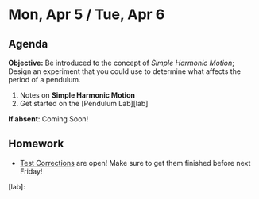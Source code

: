 Mon, Apr 5 / Tue, Apr 6
==================

Agenda
---------
**Objective:** Be introduced to the concept of *Simple Harmonic Motion*; Design an experiment that you could use to determine what affects the period of a pendulum.

1. Notes on **Simple Harmonic Motion**
2. Get started on the [Pendulum Lab][lab]

**If absent**: Coming Soon!



Homework 
-------------
- [Test Corrections][correct] are open!  Make sure to get them finished before next Friday!

[correct]: https://avon.schoology.com/assignment/4835420000/
[lab]: 
<!--stackedit_data:
eyJoaXN0b3J5IjpbMTI3NDE1MjE4MywtMjA2MzQ2NjgzNCwtMT
g4ODQ4NjM2LC01MTI4NTQyMDgsLTE5NjUwNDAwNTUsLTMxODY4
MDcyNiwxNTk4ODE1MjM4LDExODc5MjU5MzYsNzAyMzk0OTI4LD
YyOTIzNzc2LDE3NjgyMTU3OSwtMTkwMzE2ODg1MSwtNDkwODM2
MjQsLTIxMDM5NzI1OTEsMTE0MTU0NTAyNywxODA2MDc3MTE5LD
E4NjkwNzM3MzIsLTE0NDE3NDc2OTAsMTMxNzU3NDI1OCwtMTEx
MzM5MDE5NV19
-->